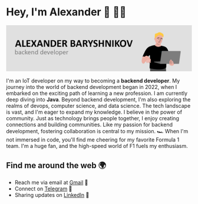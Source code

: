 # Hey, I'm Alexander 👋 👨‍💻
![itsnotawesome-header-image](https://github.com/itsnotawesome/itsnotawesome/blob/main/gh-header-image.png)

I'm an IoT developer on my way to becoming a **backend developer**. My journey into the world of backend development began in 2022, when I embarked on the exciting path of learning a new profession. I am currently deep diving into **Java**. Beyond backend development, I'm also exploring the realms of devops, computer science, and data science. The tech landscape is vast, and I'm eager to expand my knowledge. I believe in the power of community. Just as technology brings people together, I enjoy creating connections and building communities. Like my passion for backend development, fostering collaboration is central to my mission. 🏎 When I'm not immersed in code, you'll find me cheering for my favorite Formula 1 team. I'm a huge fan, and the high-speed world of F1 fuels my enthusiasm.
## Find me around the web 🌍
* Reach me via email at [Gmail][Gmail] 📧
* Connect on [Telegram][Telegram] 📱
* Sharing updates on [LinkedIn][LinkedIn] 💼

<!-- Links to social accounts -->
[Gmail]: mailto:alexbary98@gmail.com
[Telegram]: https://t.me/itsnotshura
[LinkedIn]: https://www.linkedin.com/in/itsnotawesome/
